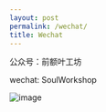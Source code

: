 ```yaml
---
layout: post
permalink: /wechat/
title: Wechat
---
```


公众号：前额叶工坊

wechat: SoulWorkshop

![image](https://mp.weixin.qq.com/misc/getqrcode?fakeid=3932509861&token=1341204997)